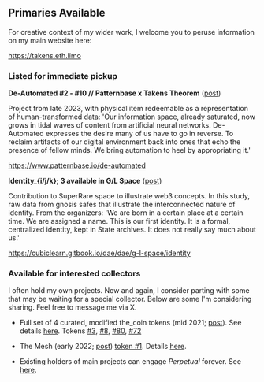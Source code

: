 ## Primaries Available

For creative context of my wider work, I welcome you to peruse information on my main website here: 

https://takens.eth.limo

### Listed for immediate pickup

**De-Automated #2 - #10 // Patternbase x Takens Theorem** ([post](https://twitter.com/im_not_art/status/1695832292306948352))

Project from late 2023, with physical item redeemable as a representation of human-transformed data: 'Our information space, already saturated, now grows in tidal waves of content from artificial neural networks. De-Automated expresses the desire many of us have to go in reverse. To reclaim artifacts of our digital environment back into ones that echo the presence of fellow minds. We bring automation to heel by appropriating it.'

https://www.patternbase.io/de-automated

**Identity_{i/j/k}; 3 available in G/L Space** ([post](https://twitter.com/hex6c/status/1678409404574576643))

Contribution to SuperRare space to illustrate web3 concepts. In this study, raw data from gnosis safes that illustrate the interconnected nature of identity. From the organizers: 'We are born in a certain place at a certain time. We are assigned a name. This is our first identity. It is a formal, centralized identity, kept in State archives. It does not really say much about us.'

https://cubiclearn.gitbook.io/dae/dae/g-l-space/identity

### Available for interested collectors

I often hold my own projects. Now and again, I consider parting with some that may be waiting for a special collector. Below are some I'm considering sharing. Feel free to message me via X.

* Full set of 4 curated, modified the_coin tokens (mid 2021; [post](https://twitter.com/tokenfox1/status/1733019906990313775)). See details [here](https://opensea.io/collection/the-coin-by-takens-theorem). Tokens [#3](https://opensea.io/assets/ethereum/0xf76c5d925b27a63a3745a6b787664a7f38fa79bd/3), [#8](https://opensea.io/assets/ethereum/0xf76c5d925b27a63a3745a6b787664a7f38fa79bd/8), [#80](https://opensea.io/assets/ethereum/0xf76c5d925b27a63a3745a6b787664a7f38fa79bd/80), [#72](https://opensea.io/assets/ethereum/0xf76c5d925b27a63a3745a6b787664a7f38fa79bd/72)

* The Mesh (early 2022; [post](https://twitter.com/simondlr/status/1522385679484813312)) [token #1](https://opensea.io/assets/ethereum/0x625955aee56aa5b245627b2901a46b6b0de9a3a2/1). Details [here](https://the-mesh.eth.limo).

* Existing holders of main projects can engage *Perpetual* forever. See [here](https://perpetual.takens.eth.limo).
